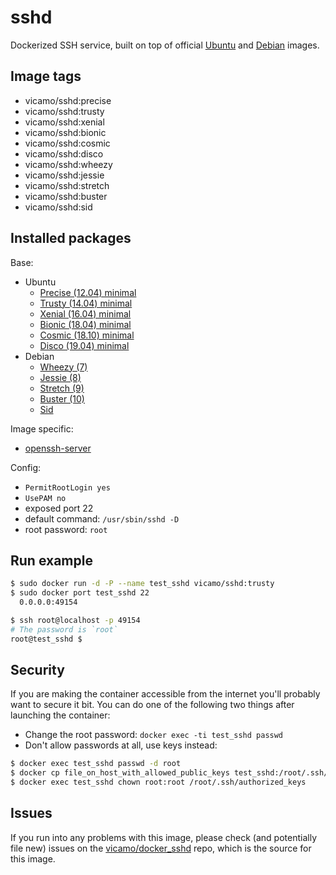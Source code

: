# sshd

Dockerized SSH service, built on top of official [Ubuntu](https://registry.hub.docker.com/_/ubuntu/) and [Debian](https://registry.hub.docker.com/_/debian/) images.

## Image tags

- vicamo/sshd:precise
- vicamo/sshd:trusty
- vicamo/sshd:xenial
- vicamo/sshd:bionic
- vicamo/sshd:cosmic
- vicamo/sshd:disco
- vicamo/sshd:wheezy
- vicamo/sshd:jessie
- vicamo/sshd:stretch
- vicamo/sshd:buster
- vicamo/sshd:sid

## Installed packages

Base:

- Ubuntu
  - [Precise (12.04) minimal](http://packages.ubuntu.com/precise/ubuntu-minimal)
  - [Trusty (14.04) minimal](http://packages.ubuntu.com/trusty/ubuntu-minimal)
  - [Xenial (16.04) minimal](http://packages.ubuntu.com/xenial/ubuntu-minimal)
  - [Bionic (18.04) minimal](http://packages.ubuntu.com/bionic/ubuntu-minimal)
  - [Cosmic (18.10) minimal](http://packages.ubuntu.com/cosmic/ubuntu-minimal)
  - [Disco (19.04) minimal](http://packages.ubuntu.com/disco/ubuntu-minimal)
- Debian
  - [Wheezy (7)](https://packages.debian.org/wheezy/)
  - [Jessie (8)](https://packages.debian.org/jessie/)
  - [Stretch (9)](https://packages.debian.org/stretch/)
  - [Buster (10)](https://packages.debian.org/buster/)
  - [Sid](https://packages.debian.org/sid/)

Image specific:
- [openssh-server](https://help.ubuntu.com/community/SSH/OpenSSH/Configuring)

Config:

  - `PermitRootLogin yes`
  - `UsePAM no`
  - exposed port 22
  - default command: `/usr/sbin/sshd -D`
  - root password: `root`

## Run example

```bash
$ sudo docker run -d -P --name test_sshd vicamo/sshd:trusty
$ sudo docker port test_sshd 22
  0.0.0.0:49154

$ ssh root@localhost -p 49154
# The password is `root`
root@test_sshd $
```

## Security

If you are making the container accessible from the internet you'll probably want to secure it bit.
You can do one of the following two things after launching the container:

- Change the root password: `docker exec -ti test_sshd passwd`
- Don't allow passwords at all, use keys instead:

```bash
$ docker exec test_sshd passwd -d root
$ docker cp file_on_host_with_allowed_public_keys test_sshd:/root/.ssh/authorized_keys
$ docker exec test_sshd chown root:root /root/.ssh/authorized_keys
```

## Issues

If you run into any problems with this image, please check (and potentially file new) issues on the [vicamo/docker_sshd](https://github.com/vicamo/docker_sshd/issues) repo, which is the source for this image.
